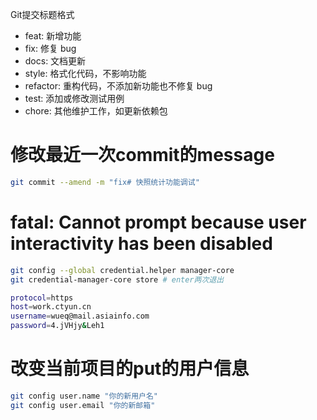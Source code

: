 Git提交标题格式

- feat: 新增功能
- fix: 修复 bug
- docs: 文档更新
- style: 格式化代码，不影响功能
- refactor: 重构代码，不添加新功能也不修复 bug
- test: 添加或修改测试用例
- chore: 其他维护工作，如更新依赖包

# 修改最近一次commit的message

```bash
git commit --amend -m "fix# 快照统计功能调试"
```

# fatal: Cannot prompt because user interactivity has been disabled

```bash
git config --global credential.helper manager-core
git credential-manager-core store # enter两次退出
```

```bash
protocol=https
host=work.ctyun.cn
username=wueq@mail.asiainfo.com
password=4.jVHjy&Leh1
```

# 改变当前项目的put的用户信息

```bash
git config user.name "你的新用户名"
git config user.email "你的新邮箱"
```

